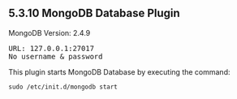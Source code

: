 ## 5.3.10 MongoDB Database Plugin
MongoDB Version: 2.4.9

<pre>
URL: 127.0.0.1:27017
No username & password
</pre>

This plugin starts MongoDB Database by executing the command:
<pre>
<code>sudo /etc/init.d/mongodb start</code>
</pre>
